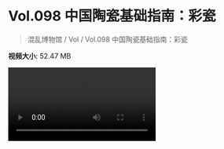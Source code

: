 # Vol.098 中国陶瓷基础指南：彩瓷

> 混乱博物馆 / Vol / Vol.098 中国陶瓷基础指南：彩瓷

**视频大小**: 52.47 MB

<div class="video"><video src="https://file.hsyhx.top/archive/混乱博物馆/Vol/098.mp4" controls preload>🤔 您的浏览器不支持 video 标签</video></div>